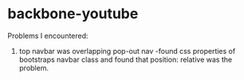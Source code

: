 # backbone-youtube

Problems I encountered:
  1. top navbar was overlapping pop-out nav
    -found css properties of bootstraps navbar class and found that position: relative was the problem.
